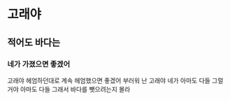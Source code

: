 # 고래야 #
## 적어도 바다는 ##
### 네가 가졌으면 좋겠어 ###

고래야 헤엄하던대로
계속 헤엄했으면 좋겠어
부러워 난 고래야 네가
아마도 다들 그럴거야 아마도 다들 그래서
바다를 뺏으려는지 몰라